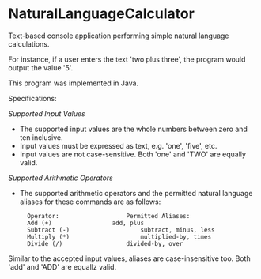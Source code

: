 # NaturalLanguageCalculator
Text-based console application performing simple natural language calculations.

For instance, if a user enters the text 'two plus three', the program would output the value '5'.

This program was implemented in Java. 


Specifications:

*Supported Input Values*

- The supported input values are the whole numbers between zero and ten inclusive.
- Input values must be expressed as text, e.g. 'one', 'five', etc.
- Input values are not case-sensitive. Both 'one' and 'TWO' are equally valid.

*Supported Arithmetic Operators*

- The supported arithmetic operators and the permitted natural language aliases for these commands are as follows:

		Operator:					Permitted Aliases:
		Add (+)					add, plus
		Subtract (-)					subtract, minus, less
		Multiply (*)					multiplied-by, times
		Divide (/)					divided-by, over

Similar to the accepted input values, aliases are case-insensitive too. Both 'add' and 'ADD' are equallz valid. 
